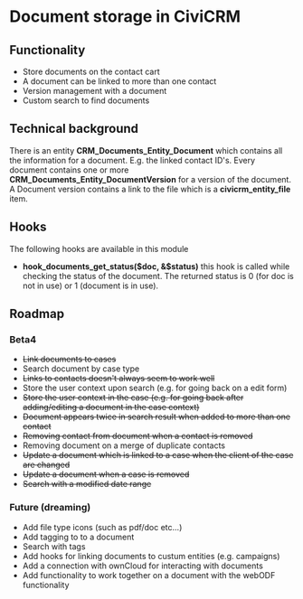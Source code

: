# Document storage in CiviCRM

## Functionality

* Store documents on the contact cart
* A document can be linked to more than one contact
* Version management with a document
* Custom search to find documents

## Technical background

There is an entity **CRM_Documents_Entity_Document** which contains 
all the information for a document. E.g. the linked contact ID's. 
Every document contains one or more **CRM_Documents_Entity_DocumentVersion** 
for a version of the document. A Document version contains a link to the file
which is a **civicrm_entity_file** item.

## Hooks

The following hooks are available in this module

* **hook_documents_get_status($doc, &$status)** this hook is called while checking the status of the document. The returned status is 0 (for doc is not in use) or 1 (document is in use).

## Roadmap

### Beta4

* ~~Link documents to cases~~
* Search document by case type
* ~~Links to contacts doesn't always seem to work well~~
* Store the user context upon search (e.g. for going back on a edit form)
* ~~Store the user context in the case (e.g. for going back after adding/editing a document in the case context)~~
* ~~Document appears twice in search result when added to more than one contact~~
* ~~Removing contact from document when a contact is removed~~
* Removing document on a merge of duplicate contacts
* ~~Update a document which is linked to a case when the client of the case are changed~~
* ~~Update a document when a case is removed~~
* ~~Search with a modified date range~~


### Future (dreaming)

* Add file type icons (such as pdf/doc etc...)
* Add tagging to to a document
* Search with tags
* Add hooks for linking documents to custum entities (e.g. campaigns)
* Add a connection with ownCloud for interacting with documents
* Add functionality to work together on a document with the webODF functionality





